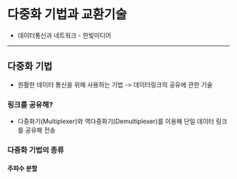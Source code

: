 # 다중화 기법과 교환기술
* 데이터통신과 네트워크 - 한빛미디어
---------------------------
## 다중화 기법
* 원활한 데이터 통신을 위해 사용하는 기법 -> 데이터링크의 공유에 관한 기술

### 링크를 공유해?
* 다중화기(Multiplexer)와 역다중화기(Demultiplexer)를 이용해 단일 데이터 링크를 공유해 전송

### 다중화 기법의 종류
#### 주파수 분할

####
